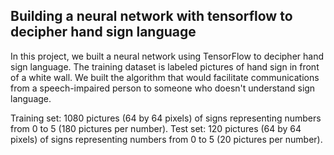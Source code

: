 ## Building a neural network with tensorflow to decipher hand sign language

In this project, we built a neural network using TensorFlow to decipher hand sign language. The training dataset is labeled pictures of hand sign in front of a white wall. We built the algorithm that would facilitate communications from a speech-impaired person to someone who doesn't understand sign language.

Training set: 1080 pictures (64 by 64 pixels) of signs representing numbers from 0 to 5 (180 pictures per number).
Test set: 120 pictures (64 by 64 pixels) of signs representing numbers from 0 to 5 (20 pictures per number).
